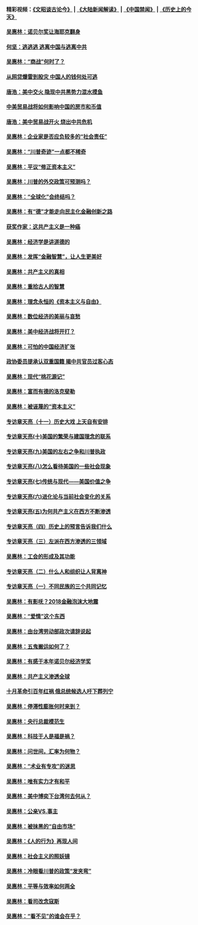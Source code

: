 #### 精彩视频：[《文昭谈古论今》](https://github.com/gfw-breaker/wenzhao/blob/master/README.md?t=01061230) | [《大陆新闻解读》](https://github.com/gfw-breaker/ntdtv-comedy/blob/master/README.md?t=01061230) | [《中国禁闻》](https://github.com/gfw-breaker/ntdtv-news/blob/master/README.md?t=01061230) | [《历史上的今天》](https://github.com/gfw-breaker/today-in-history/blob/master/README.md?t=01061230) 

#### [吴惠林：诺贝尔奖让海耶克翻身](../pages/nsc423/n10890049.md?t=01061230) 

#### [何坚：逃逃逃 逃离中国与逃离中共](../pages/nsc423/n10592891.md?t=01061230) 

#### [吴惠林：“商战”何时了？](../pages/nsc423/n10573558.md?t=01061230) 

#### [从网贷爆雷到股灾 中国人的钱何处可逃](../pages/nsc423/n10572800.md?t=01061230) 

#### [唐浩：美中交火 隐现中共黑势力混水摸鱼](../pages/nsc423/n10544040.md?t=01061230) 

#### [中美贸易战将如何影响中国的房市和币值](../pages/nsc423/n10543697.md?t=01061230) 

#### [唐浩：美中贸易战开火 烧出中共危机](../pages/nsc423/n10540126.md?t=01061230) 

#### [吴惠林：企业家是否应负较多的“社会责任”](../pages/nsc423/n10535022.md?t=01061230) 

#### [吴惠林：“川普奇迹”一点都不稀奇](../pages/nsc423/n10512808.md?t=01061230) 

#### [吴惠林：平议“修正资本主义”](../pages/nsc423/n10495724.md?t=01061230) 

#### [吴惠林：川普的外交政策可预测吗？](../pages/nsc423/n10462387.md?t=01061230) 

#### [吴惠林：“全球化”会终结吗？](../pages/nsc423/n10452838.md?t=01061230) 

#### [吴惠林：有“德”才能走向民主化金融创新之路](../pages/nsc423/n10432292.md?t=01061230) 

#### [获奖作家：这共产主义是一种癌](../pages/nsc423/n10431541.md?t=01061230) 

#### [吴惠林：经济学是讲道德的](../pages/nsc423/n10398014.md?t=01061230) 

#### [吴惠林：发挥“金融智慧”，让人生更美好](../pages/nsc423/n10375019.md?t=01061230) 

#### [吴惠林：共产主义的真相](../pages/nsc423/n10351394.md?t=01061230) 

#### [吴惠林：重拾古人的智慧](../pages/nsc423/n10337691.md?t=01061230) 

#### [吴惠林：理念永恒的《资本主义与自由》](../pages/nsc423/n10316274.md?t=01061230) 

#### [吴惠林：数位经济的美丽与哀愁](../pages/nsc423/n10292946.md?t=01061230) 

#### [吴惠林：美中经济战将开打？](../pages/nsc423/n10258825.md?t=01061230) 

#### [吴惠林：可怕的中国经济扩张](../pages/nsc423/n10219147.md?t=01061230) 

#### [政协委员提承认双重国籍 揭中共官员过客心态](../pages/nsc423/n10208809.md?t=01061230) 

#### [吴惠林：现代“桃花源记”](../pages/nsc423/n10185234.md?t=01061230) 

#### [吴惠林：富而有德的洛克斐勒](../pages/nsc423/n10142264.md?t=01061230) 

#### [吴惠林：被诬蔑的“资本主义”](../pages/nsc423/n10124816.md?t=01061230) 

#### [专访章天亮（十一）历史大戏 上天自有安排](../pages/nsc423/n10094905.md?t=01061230) 

#### [专访章天亮(十)美国的繁荣与建国理念的联系](../pages/nsc423/n10094899.md?t=01061230) 

#### [专访章天亮(九)美国的左右之争和川普执政](../pages/nsc423/n10094889.md?t=01061230) 

#### [专访章天亮(八)怎么看待美国的一些社会现象](../pages/nsc423/n10094857.md?t=01061230) 

#### [专访章天亮(七)传统与现代——美国价值之争](../pages/nsc423/n10093140.md?t=01061230) 

#### [专访章天亮(六)进化论与当前社会变化的关系](../pages/nsc423/n10092036.md?t=01061230) 

#### [专访章天亮(五)为何共产主义在西方不断渗透](../pages/nsc423/n10083620.md?t=01061230) 

#### [专访章天亮（四）历史上的预言告诉我们什么](../pages/nsc423/n10083606.md?t=01061230) 

#### [专访章天亮（三）左派在西方渗透的三领域](../pages/nsc423/n10081115.md?t=01061230) 

#### [吴惠林：工会的形成及其功能](../pages/nsc423/n10080633.md?t=01061230) 

#### [专访章天亮（二）什么人和组织让人背离神](../pages/nsc423/n10076637.md?t=01061230) 

#### [专访章天亮（一）不同民族的三个共同记忆](../pages/nsc423/n10074188.md?t=01061230) 

#### [吴惠林：有影呒？2018金融泡沫大地震](../pages/nsc423/n10040534.md?t=01061230) 

#### [吴惠林：“爱情”这个东西](../pages/nsc423/n10019423.md?t=01061230) 

#### [吴惠林：由台湾劳动部政次请辞说起](../pages/nsc423/n9979679.md?t=01061230) 

#### [吴惠林：五鬼搬运如何了？](../pages/nsc423/n9925338.md?t=01061230) 

#### [吴惠林：有感于本年诺贝尔经济学奖](../pages/nsc423/n9871883.md?t=01061230) 

#### [吴惠林：共产主义渗透全球](../pages/nsc423/n9812748.md?t=01061230) 

#### [十月革命引百年红祸 俄总统候选人吁下葬列宁](../pages/nsc423/n9810182.md?t=01061230) 

#### [吴惠林：停滞性膨胀何时来到？](../pages/nsc423/n9764136.md?t=01061230) 

#### [吴惠林：央行总裁模范生](../pages/nsc423/n9728134.md?t=01061230) 

#### [吴惠林：科技于人是福是祸？](../pages/nsc423/n9672982.md?t=01061230) 

#### [吴惠林：问世间，汇率为何物？](../pages/nsc423/n9621788.md?t=01061230) 

#### [吴惠林：“术业有专攻”的迷思](../pages/nsc423/n9580363.md?t=01061230) 

#### [吴惠林：唯有实力才有和平](../pages/nsc423/n9529599.md?t=01061230) 

#### [吴惠林：美中博奕下台湾何去何从？](../pages/nsc423/n9483598.md?t=01061230) 

#### [吴惠林：公亲VS.事主](../pages/nsc423/n9425637.md?t=01061230) 

#### [吴惠林：被抹黑的“自由市场”](../pages/nsc423/n9351545.md?t=01061230) 

#### [吴惠林：《人的行为》再现人间](../pages/nsc423/n9296339.md?t=01061230) 

#### [吴惠林：社会主义的照妖镜](../pages/nsc423/n9243460.md?t=01061230) 

#### [吴惠林：冷眼看川普的政策“发夹弯”](../pages/nsc423/n9120684.md?t=01061230) 

#### [吴惠林：平等与效率如何两全](../pages/nsc423/n9075430.md?t=01061230) 

#### [吴惠林：看司改念寇斯](../pages/nsc423/n9024915.md?t=01061230) 

#### [吴惠林：“看不见”的谁会在乎？](../pages/nsc423/n8977488.md?t=01061230) 

